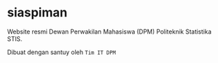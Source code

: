 # siaspiman

Website resmi Dewan Perwakilan Mahasiswa (DPM) Politeknik Statistika STIS.

Dibuat dengan santuy oleh `Tim IT DPM`